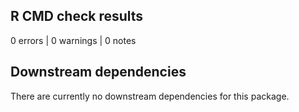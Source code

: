 

## R CMD check results
0 errors | 0 warnings | 0 notes


## Downstream dependencies
There are currently no downstream dependencies for this package.
